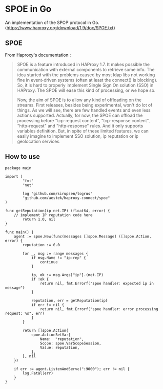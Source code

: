 # SPOE in Go

An implementation of the SPOP protocol in Go. (https://www.haproxy.org/download/1.9/doc/SPOE.txt)

## SPOE

From Haproxy's documentation :

> SPOE is a feature introduced in HAProxy 1.7. It makes possible the
> communication with external components to retrieve some info. The idea started
> with the problems caused by most ldap libs not working fine in event-driven
> systems (often at least the connect() is blocking). So, it is hard to properly
> implement Single Sign On solution (SSO) in HAProxy. The SPOE will ease this
> kind of processing, or we hope so.
>
> Now, the aim of SPOE is to allow any kind of offloading on the streams. First
> releases, besides being experimental, won't do lot of things. As we will see,
> there are few handled events and even less actions supported. Actually, for
> now, the SPOE can offload the processing before "tcp-request content",
> "tcp-response content", "http-request" and "http-response" rules. And it only
> supports variables definition. But, in spite of these limited features, we can
> easily imagine to implement SSO solution, ip reputation or ip geolocation
> services.


## How to use

```golang
package main

import (
        "fmt"
        "net"

        log "github.com/sirupsen/logrus"
        "github.com/aestek/haproxy-connect/spoe"
)

func getReputation(ip net.IP) (float64, error) {
	// implement IP reputation code here
        return 1.0, nil
}

func main() {
	agent := spoe.New(func(messages []spoe.Message) ([]spoe.Action, error) {
		reputation := 0.0

		for _, msg := range messages {
			if msg.Name != "ip-rep" {
				continue
			}

			ip, ok := msg.Args["ip"].(net.IP)
			if !ok {
				return nil, fmt.Errorf("spoe handler: expected ip in message")
			}

			reputation, err = getReputation(ip)
			if err != nil {
				return nil, fmt.Errorf("spoe handler: error processing request: %s", err)
			}
		}

		return []spoe.Action{
			spoe.ActionSetVar{
				Name:  "reputation",
				Scope: spoe.VarScopeSession,
				Value: reputation,
			},
		}, nil
	})

	if err := agent.ListenAndServe(":9000"); err != nil {
		log.Fatal(err)
	}
}

```
